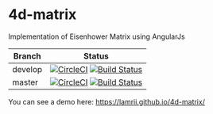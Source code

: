 # 4d-matrix

Implementation of Eisenhower Matrix using AngularJs


| Branch    | Status   |
|-----------|----------|
| develop | [![CircleCI](https://circleci.com/gh/lamrii/4d-matrix/tree/develop.svg?style=shield)](https://circleci.com/gh/lamrii/4d-matrix/tree/develop) [![Build Status](https://travis-ci.org/lamrii/4d-matrix.svg?branch=develop)](https://travis-ci.org/lamrii/4d-matrix) |
| master | [![CircleCI](https://circleci.com/gh/lamrii/4d-matrix/tree/master.svg?style=shield)](https://circleci.com/gh/lamrii/4d-matrix/tree/master) [![Build Status](https://travis-ci.org/lamrii/4d-matrix.svg?branch=master)](https://travis-ci.org/lamrii/4d-matrix) |


You can see a demo here: https://lamrii.github.io/4d-matrix/
